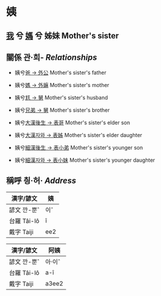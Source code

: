 # 姨
## [我](member1.md) 兮 [媽](member3.md) 兮 姊妹 Mother's sister

## 關係 관·희- _Relationships_

- 姨兮[爸 → 外公](member13.md) Mother's sister's father

- 姨兮[媽 → 外嫲](member14.md) Mother's sister's mother

- 姨兮[尪 → 舅](member16.md) Mother's sister's husband

- 姨兮[兄弟 → 舅](member16.md) Mother's sister's brother

- 姨兮[大漢後生 → 表哥](member47.md) Mother's sister's elder son

- 姨兮[大漢자와 → 表姊](member48.md) Mother's sister's elder daughter

- 姨兮[細漢後生 → 表小弟](member49.md) Mother's sister's younger son

- 姨兮[細漢자와 → 表小妹](member50.md) Mother's sister's younger daughter



## 稱呼 칑·허· _Address_

漢字/諺文 | 姨
--- | ---
諺文 깐-뿐ˆ | 이ˆ
台羅 Tâi-lô | î
戴字 Taiji | ee2


漢字/諺文 | 阿姨
--- | ---
諺文 깐-뿐ˆ | 아·이ˆ
台羅 Tâi-lô | a-î
戴字 Taiji | a3ee2


